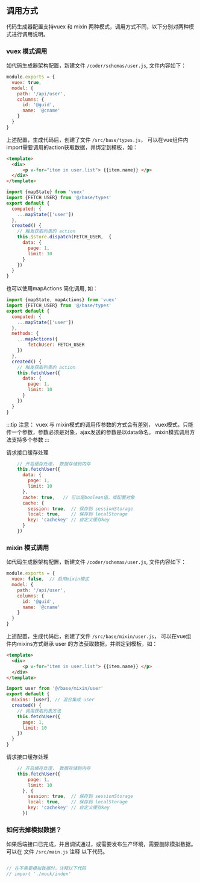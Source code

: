 ## 调用方式

代码生成器配置支持vuex 和 mixin 两种模式，调用方式不同，以下分别对两种模式进行调用说明。

### vuex 模式调用

如代码生成器架构配置，新建文件 `/coder/schemas/user.js`, 文件内容如下：

```javascript
module.exports = {
  vuex: true,
  model: {
    path: '/api/user',
    columns: {
      id: '@guid',
      name: '@cname'
    }
  }
}
```

上述配置，生成代码后，创建了文件 `/src/base/types.js`， 可以在vue组件内import需要调用的action获取数据，并绑定到模板，如：

```html
<template>
  <div>
      <p v-for="item in user.list"> {{item.name}} </p>
  </div>
</template>
```
```javascript
import {mapState} from 'vuex'
import {FETCH_USER} from '@/base/types'
export default {
  computed: {
    ...mapState(['user'])
  },
  created() {
    // 触发获取列表的 action
    this.$store.dispatch(FETCH_USER,  {
      data: {
        page: 1,
        limit: 10
      }
    })
  }
}
```

也可以使用mapActions 简化调用, 如：

```javascript
import {mapState, mapActions} from 'vuex'
import {FETCH_USER} from '@/base/types'
export default {
  computed: {
    ...mapState(['user'])
  },
  methods: {
    ...mapActions({
        fetchUser: FETCH_USER
    })
  },
  created() {
    // 触发获取列表的 action
    this.fetchUser({
      data: {
        page: 1,
        limit: 10
      }
    })
  }
}
```
:::tip
注意： vuex 与 mixin模式的调用传参数的方式会有差别， vuex模式，只能传一个参数，参数必须是对象，ajax发送的参数是以data命名。 mixin模式调用方法支持多个参数
:::

请求接口缓存处理

```javascript
    // 开启缓存处理， 数据存储到内存
    this.fetchUser({
      data: {
        page: 1,
        limit: 10
      },
      cache: true,   // 可以是boolean值，或配置对象
      cache: {
        session: true,  // 保存到 sessionStorage
        local: true,    // 保存到 localStorage
        key: 'cachekey' // 自定义缓存key
      }
    })

```

### mixin 模式调用

如代码生成器架构配置，新建文件 `/coder/schemas/user.js`, 文件内容如下：

```javascript
module.exports = {
  vuex: false,  // 启用mixin模式
  model: {
    path: '/api/user',
    columns: {
      id: '@guid',
      name: '@cname'
    }
  }
}
```


上述配置，生成代码后，创建了文件 `/src/base/mixin/user.js`， 可以在vue组件内mixins方式继承 user 的方法获取数据，并绑定到模板，如：

```html
<template>
  <div>
      <p v-for="item in user.list"> {{item.name}} </p>
  </div>
</template>

```
```javascript
import user from '@/base/mixin/user'
export default {
  mixins: [user], // 混合集成 user
  created() {
    // 调用获取列表方法
    this.fetchUser({
      page: 1,
      limit: 10
    })
  }
}
```

请求接口缓存处理

```javascript
    // 开启缓存处理， 数据存储到内存
    this.fetchUser({
        page: 1,
        limit: 10
      }, {
        session: true,  // 保存到 sessionStorage
        local: true,    // 保存到 localStorage
        key: 'cachekey' // 自定义缓存key
      })

```


### 如何去掉模拟数据？

如果后端接口已完成，并且调试通过，或需要发布生产环境，需要删除模拟数据。 可以在 文件 `/src/main.js` 注释 以下代码。

```javascript

// 在不需要模拟数据时，注释以下代码
// import './mock/index'

```

